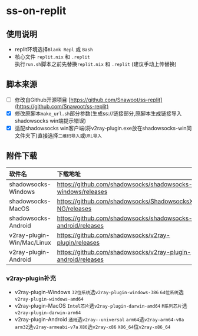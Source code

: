 # ss-on-replit  

## 使用说明
- replit环境选择`Blank Repl` 或 `Bash`
- 核心文件 `replit.nix` 和 `.replit`  
执行`run.sh`脚本之前先替换`replit.nix` 和 `.replit` (建议手动上传替换)
## 脚本来源
- [ ] 修改自Github开源项目 [https://github.com/Snawoot/ss-replit](https://github.com/Snawoot/ss-replit)
- [x] 修改原脚本`make_url.sh`部分参数(生成ss://链接部分,原脚本生成链接导入shadowsocks win端提示错误)
- [x] 适配shadowsocks win客户端(将v2ray-plugin.exe放在shadowsocks-win同文件夹下)直接选择`二维码导入`或`URL导入`
## 附件下载
| 软件名      | 下载地址     |
| :---        | :---        |
| shadowsocks-Windows | https://github.com/shadowsocks/shadowsocks-windows/releases |
| shadowsocks-MacOS | https://github.com/shadowsocks/ShadowsocksX-NG/releases |
| shadowsocks-Android | https://github.com/shadowsocks/shadowsocks-android/releases |
| v2ray-plugin-Win/Mac/Linux | https://github.com/shadowsocks/v2ray-plugin/releases |
| v2ray-plugin-Android | https://github.com/shadowsocks/v2ray-plugin-android/releases |

### v2ray-plugin补充
- v2ray-plugin-Windows `32位系统`选`v2ray-plugin-windows-386` `64位系统`选`v2ray-plugin-windows-amd64`
- v2ray-plugin-MacOS `Intel芯片`选`v2ray-plugin-darwin-amd64` `M系列芯片`选`v2ray-plugin-darwin-arm64`
- v2ray-plugin-Android `通用`选`v2ray--universal` `arm64`选`v2ray-arm64-v8a` `arm32`选`v2ray-armeabi-v7a` `X86`选`v2ray-x86` `X86_64`位`v2ray-x86_64`
